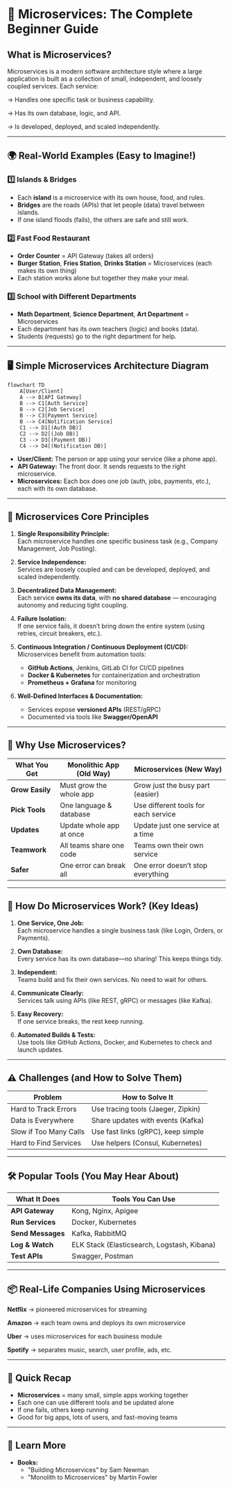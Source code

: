 # 🧩 Microservices: The Complete Beginner Guide

## What is Microservices?
Microservices is a modern software architecture style where a large application is built as a collection of small, independent, and loosely coupled services. Each service:

-> Handles one specific task or business capability.

-> Has its own database, logic, and API.

-> Is developed, deployed, and scaled independently.


---

## 🌍 Real-World Examples (Easy to Imagine!)

### 1️⃣ **Islands & Bridges**
- Each **island** is a microservice with its own house, food, and rules.
- **Bridges** are the roads (APIs) that let people (data) travel between islands.
- If one island floods (fails), the others are safe and still work.

### 2️⃣ **Fast Food Restaurant**
- **Order Counter** = API Gateway (takes all orders)
- **Burger Station**, **Fries Station**, **Drinks Station** = Microservices (each makes its own thing)
- Each station works alone but together they make your meal.

### 3️⃣ **School with Different Departments**
- **Math Department**, **Science Department**, **Art Department** = Microservices
- Each department has its own teachers (logic) and books (data).
- Students (requests) go to the right department for help.

---

## 🖥️ Simple Microservices Architecture Diagram

```mermaid
flowchart TD
    A[User/Client]
    A --> B[API Gateway]
    B --> C1[Auth Service]
    B --> C2[Job Service]
    B --> C3[Payment Service]
    B --> C4[Notification Service]
    C1 --> D1[(Auth DB)]
    C2 --> D2[(Job DB)]
    C3 --> D3[(Payment DB)]
    C4 --> D4[(Notification DB)]
```

- **User/Client:** The person or app using your service (like a phone app).
- **API Gateway:** The front door. It sends requests to the right microservice.
- **Microservices:** Each box does one job (auth, jobs, payments, etc.), each with its own database.

---

## 📜 Microservices Core Principles

1. **Single Responsibility Principle:**  
   Each microservice handles one specific business task (e.g., Company Management, Job Posting).

2. **Service Independence:**  
   Services are loosely coupled and can be developed, deployed, and scaled independently.

3. **Decentralized Data Management:**  
   Each service **owns its data**, with **no shared database** — encouraging autonomy and reducing tight coupling.

4. **Failure Isolation:**  
   If one service fails, it doesn’t bring down the entire system (using retries, circuit breakers, etc.).

5. **Continuous Integration / Continuous Deployment (CI/CD):**  
   Microservices benefit from automation tools:
   - **GitHub Actions**, Jenkins, GitLab CI for CI/CD pipelines
   - **Docker & Kubernetes** for containerization and orchestration
   - **Prometheus + Grafana** for monitoring

6. **Well-Defined Interfaces & Documentation:**  
   - Services expose **versioned APIs** (REST/gRPC)
   - Documented via tools like **Swagger/OpenAPI**

---

## 🚀 Why Use Microservices?

| What You Get         | Monolithic App (Old Way)     | Microservices (New Way)              |
|----------------------|------------------------------|--------------------------------------|
| **Grow Easily**      | Must grow the whole app      | Grow just the busy part (easier)     |
| **Pick Tools**       | One language & database      | Use different tools for each service |
| **Updates**          | Update whole app at once     | Update just one service at a time    |
| **Teamwork**         | All teams share one code     | Teams own their own service          |
| **Safer**            | One error can break all      | One error doesn’t stop everything    |

---

## 🧩 How Do Microservices Work? (Key Ideas)

1. **One Service, One Job:**  
   Each microservice handles a single business task (like Login, Orders, or Payments).

2. **Own Database:**  
   Every service has its own database—no sharing! This keeps things tidy.

3. **Independent:**  
   Teams build and fix their own services. No need to wait for others.

4. **Communicate Clearly:**  
   Services talk using APIs (like REST, gRPC) or messages (like Kafka).

5. **Easy Recovery:**  
   If one service breaks, the rest keep running.

6. **Automated Builds & Tests:**  
   Use tools like GitHub Actions, Docker, and Kubernetes to check and launch updates.

---

## ⚠️ Challenges (and How to Solve Them)

| Problem                | How to Solve It                       |
|------------------------|---------------------------------------|
| Hard to Track Errors   | Use tracing tools (Jaeger, Zipkin)    |
| Data is Everywhere     | Share updates with events (Kafka)     |
| Slow if Too Many Calls | Use fast links (gRPC), keep simple    |
| Hard to Find Services  | Use helpers (Consul, Kubernetes)      |

---

## 🛠️ Popular Tools (You May Hear About)

| What It Does         | Tools You Can Use                           |
|----------------------|---------------------------------------------|
| **API Gateway**      | Kong, Nginx, Apigee                         |
| **Run Services**     | Docker, Kubernetes                          |
| **Send Messages**    | Kafka, RabbitMQ                             |
| **Log & Watch**      | ELK Stack (Elasticsearch, Logstash, Kibana) |
| **Test APIs**        | Swagger, Postman                            |

---

## 📦 Real-Life Companies Using Microservices

**Netflix** → pioneered microservices for streaming

**Amazon** → each team owns and deploys its own microservice

**Uber** → uses microservices for each business module

**Spotify** → separates music, search, user profile, ads, etc.

---

## 📝 Quick Recap

- **Microservices** = many small, simple apps working together
- Each one can use different tools and be updated alone
- If one fails, others keep running
- Good for big apps, lots of users, and fast-moving teams

---

## 📖 Learn More

- **Books:**  
  - "Building Microservices" by Sam Newman  
  - "Monolith to Microservices" by Martin Fowler  
